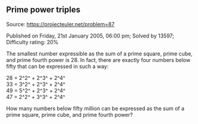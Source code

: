 Prime power triples
-------------------

Source: https://projecteuler.net/problem=87

Published on Friday, 21st January 2005, 06:00 pm; Solved by 13597;
Difficulty rating: 20%

The smallest number expressible as the sum of a prime square, prime
cube, and prime fourth power is 28. In fact, there are exactly four
numbers below fifty that can be expressed in such a way:

28 = 2^2^ + 2^3^ + 2^4^\
 33 = 3^2^ + 2^3^ + 2^4^\
 49 = 5^2^ + 2^3^ + 2^4^\
 47 = 2^2^ + 3^3^ + 2^4^

How many numbers below fifty million can be expressed as the sum of a
prime square, prime cube, and prime fourth power?
